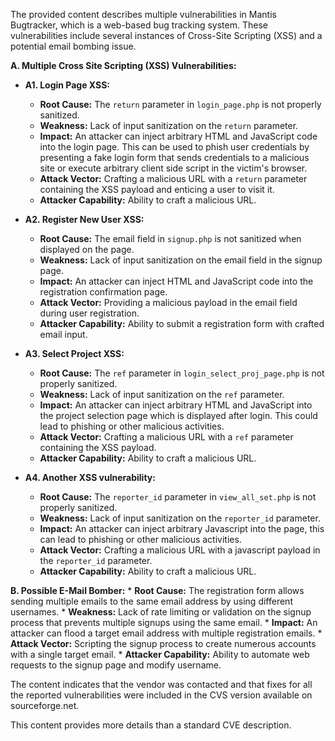 The provided content describes multiple vulnerabilities in Mantis Bugtracker, which is a web-based bug tracking system. These vulnerabilities include several instances of Cross-Site Scripting (XSS) and a potential email bombing issue.

**A. Multiple Cross Site Scripting (XSS) Vulnerabilities:**

*   **A1. Login Page XSS:**
    *   **Root Cause:** The `return` parameter in `login_page.php` is not properly sanitized.
    *   **Weakness:**  Lack of input sanitization on the `return` parameter.
    *   **Impact:**  An attacker can inject arbitrary HTML and JavaScript code into the login page. This can be used to phish user credentials by presenting a fake login form that sends credentials to a malicious site or execute arbitrary client side script in the victim's browser.
    *   **Attack Vector:**  Crafting a malicious URL with a `return` parameter containing the XSS payload and enticing a user to visit it.
    *   **Attacker Capability:**  Ability to craft a malicious URL.

*   **A2. Register New User XSS:**
    *   **Root Cause:**  The email field in `signup.php` is not sanitized when displayed on the page.
    *   **Weakness:** Lack of input sanitization on the email field in the signup page.
    *   **Impact:** An attacker can inject HTML and JavaScript code into the registration confirmation page.
    *   **Attack Vector:**  Providing a malicious payload in the email field during user registration.
    *   **Attacker Capability:**  Ability to submit a registration form with crafted email input.

*  **A3. Select Project XSS:**
    *   **Root Cause:** The `ref` parameter in `login_select_proj_page.php` is not properly sanitized.
    *   **Weakness:** Lack of input sanitization on the `ref` parameter.
    *   **Impact:** An attacker can inject arbitrary HTML and JavaScript into the project selection page which is displayed after login. This could lead to phishing or other malicious activities.
    *   **Attack Vector:**  Crafting a malicious URL with a `ref` parameter containing the XSS payload.
    *   **Attacker Capability:** Ability to craft a malicious URL.

*   **A4. Another XSS vulnerability:**
     *   **Root Cause:** The `reporter_id` parameter in `view_all_set.php` is not properly sanitized.
    *   **Weakness:** Lack of input sanitization on the `reporter_id` parameter.
    *   **Impact:** An attacker can inject arbitrary Javascript into the page, this can lead to phishing or other malicious activities.
    *   **Attack Vector:** Crafting a malicious URL with a javascript payload in the `reporter_id` parameter.
    *   **Attacker Capability:** Ability to craft a malicious URL.

**B. Possible E-Mail Bomber:**
    *   **Root Cause:** The registration form allows sending multiple emails to the same email address by using different usernames.
    *   **Weakness:** Lack of rate limiting or validation on the signup process that prevents multiple signups using the same email.
    *   **Impact:** An attacker can flood a target email address with multiple registration emails.
    *   **Attack Vector:** Scripting the signup process to create numerous accounts with a single target email.
    *   **Attacker Capability:** Ability to automate web requests to the signup page and modify username.

The content indicates that the vendor was contacted and that fixes for all the reported vulnerabilities were included in the CVS version available on sourceforge.net.

This content provides more details than a standard CVE description.